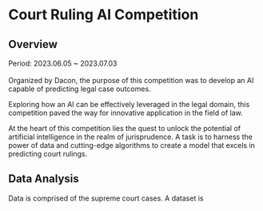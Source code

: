 # Court Ruling AI Competition
## Overview
Period: 2023.06.05 ~ 2023.07.03
<br>
<br>
Organized by Dacon, the purpose of this competition was to develop an AI capable of predicting legal case outcomes.

Exploring how an AI can be effectively leveraged in the legal domain, this competition paved the way for innovative application in the field of law.

At the heart of this competition lies the quest to unlock the potential of artificial intelligence in the realm of jurisprudence. A task is to harness the power of data and cutting-edge algorithms to create a model that excels in predicting court rulings.

## Data Analysis
Data is comprised of the supreme court cases. A dataset is 